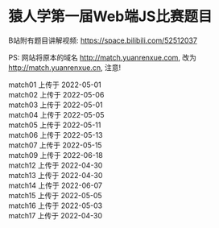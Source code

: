 # 猿人学第一届Web端JS比赛题目

B站附有题目讲解视频: https://space.bilibili.com/52512037

PS: 网站将原本的域名 http://match.yuanrenxue.com, 改为 http://match.yuanrenxue.cn, 注意!

match01 上传于 2022-05-01  
match02 上传于 2022-05-06  
match03 上传于 2022-05-01  
match04 上传于 2022-05-05  
match05 上传于 2022-05-11  
match06 上传于 2022-05-13  
match07 上传于 2022-05-15  
match09 上传于 2022-06-18  
match12 上传于 2022-04-30  
match13 上传于 2022-04-30  
match14 上传于 2022-06-07  
match15 上传于 2022-05-05  
match16 上传于 2022-05-03  
match17 上传于 2022-04-30 
